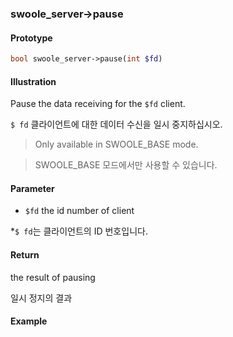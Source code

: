 ### swoole_server->pause

#### Prototype

```php
bool swoole_server->pause(int $fd)
```

#### Illustration

Pause the data receiving for the `$fd` client.

`$ fd` 클라이언트에 대한 데이터 수신을 일시 중지하십시오.

> Only available in SWOOLE_BASE mode.

> SWOOLE_BASE 모드에서만 사용할 수 있습니다.

#### Parameter

* `$fd`	the id number of client

*`$ fd`는 클라이언트의 ID 번호입니다.

#### Return

the result of pausing

일시 정지의 결과

#### Example
